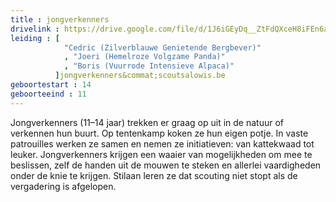 ```yaml
---
title : jongverkenners
drivelink : https://drive.google.com/file/d/1J6iGEyDq__ZtFdQXceH8iFEn6aU61WEA/preview
leiding : [
            "Cedric (Zilverblauwe Genietende Bergbever)"
            , "Joeri (Hemelroze Volgzame Panda)"
            , "Boris (Vuurrode Intensieve Alpaca)"
          ]jongverkenners&commat;scoutsalowis.be
geboortestart : 14
geboorteeind : 11
---
```


Jongverkenners (11–14 jaar) trekken er graag op uit in de natuur of verkennen hun buurt.
Op tentenkamp koken ze hun eigen potje. In vaste patrouilles werken ze samen en nemen ze initiatieven: van kattekwaad tot leuker.
Jongverkenners krijgen een waaier van mogelijkheden om mee te beslissen, zelf de handen uit de mouwen te steken en allerlei vaardigheden onder de knie te krijgen. Stilaan leren ze dat scouting niet stopt als de vergadering is afgelopen.

